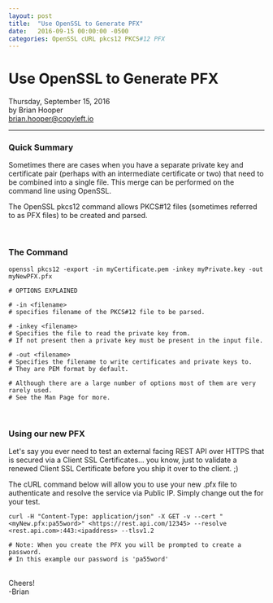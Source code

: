 ```yaml
---
layout: post
title:  "Use OpenSSL to Generate PFX"
date:   2016-09-15 00:00:00 -0500
categories: OpenSSL cURL pkcs12 PKCS#12 PFX
---
```

# Use OpenSSL to Generate PFX
Thursday, September 15, 2016
<br>by Brian Hooper
<br>[brian.hooper@copyleft.io][author-email]

---

### Quick Summary  
Sometimes there are cases when you have a separate private key and certificate pair (perhaps with an intermediate certificate or two) that need to be combined into a single file.  This merge can be performed on the command line using OpenSSL.

The OpenSSL pkcs12 command allows PKCS#12 files (sometimes referred to as PFX files) to be created and parsed.

<br>

### The Command

    openssl pkcs12 -export -in myCertificate.pem -inkey myPrivate.key -out myNewPFX.pfx

    # OPTIONS EXPLAINED

    # -in <filename>
    # specifies filename of the PKCS#12 file to be parsed.

    # -inkey <filename>
    # Specifies the file to read the private key from.
    # If not present then a private key must be present in the input file.

    # -out <filename>
    # Specifies the filename to write certificates and private keys to.  
    # They are PEM format by default.

    # Although there are a large number of options most of them are very rarely used.  
    # See the Man Page for more.


<br>

### Using our new PFX

Let's say you ever need to test an external facing REST API over HTTPS that is secured via a Client SSL Certificates... you know, just to validate a renewed Client SSL Certificate before you ship it over to the client. ;)

The cURL command below will allow you to use your new .pfx file to authenticate and resolve the service via Public IP.  Simply change out the <parameters> for your test.  

    curl -H "Content-Type: application/json" -X GET -v --cert "<myNew.pfx:pa55word>" <https://rest.api.com/12345> --resolve <rest.api.com>:443:<ipaddress> --tlsv1.2

    # Note: When you create the PFX you will be prompted to create a password.
    # In this example our password is 'pa55word'


<br>
Cheers!
<br>-Brian





[author-email]: mailto:brian.hooper@copyleft.io
[email]: mailto:hello@copyleft.io
[twitter]: https://twitter.com/copyleftio
